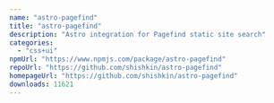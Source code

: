 ```yaml
---
name: "astro-pagefind"
title: "astro-pagefind"
description: "Astro integration for Pagefind static site search"
categories:
  - "css+ui"
npmUrl: "https://www.npmjs.com/package/astro-pagefind"
repoUrl: "https://github.com/shishkin/astro-pagefind"
homepageUrl: "https://github.com/shishkin/astro-pagefind"
downloads: 11621
---
```

